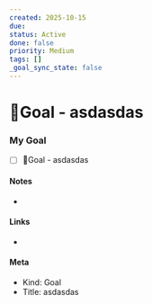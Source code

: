 ```yaml
---
created: 2025-10-15
due:
status: Active
done: false
priority: Medium
tags: []
_goal_sync_state: false
---
```


# 🎯Goal - asdasdas

### My Goal
- [ ] 🎯Goal - asdasdas

#### Notes
-

#### Links
-

#### Meta
- Kind: Goal
- Title: asdasdas

